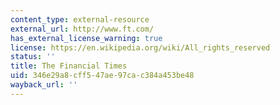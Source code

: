 ```yaml
---
content_type: external-resource
external_url: http://www.ft.com/
has_external_license_warning: true
license: https://en.wikipedia.org/wiki/All_rights_reserved
status: ''
title: The Financial Times
uid: 346e29a8-cff5-47ae-97ca-c384a453be48
wayback_url: ''
---
```

